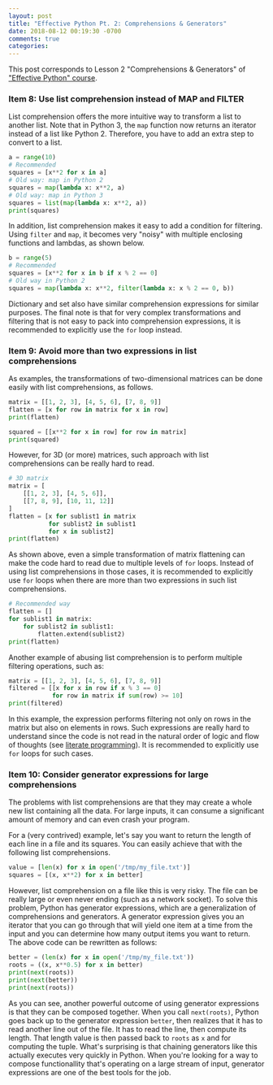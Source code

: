 ```yaml
---
layout: post
title: "Effective Python Pt. 2: Comprehensions & Generators"
date: 2018-08-12 00:19:30 -0700
comments: true
categories: 
---
```


This post corresponds to Lesson 2 "Comprehensions & Generators" of ["Effective Python" course](https://www.safaribooksonline.com/videos/effective-python/9780134175249).

<!--more-->

### Item 8: Use list comprehension instead of MAP and FILTER

List comprehension offers the more intuitive way to transform a list to another list.
Note that in Python 3, the `map` function now returns an iterator instead of a list like Python 2.
Therefore, you have to add an extra step to convert to a list.

``` python List comprehension
a = range(10)
# Recommended
squares = [x**2 for x in a]
# Old way: map in Python 2
squares = map(lambda x: x**2, a)
# Old way: map in Python 3
squares = list(map(lambda x: x**2, a))
print(squares)
```

In addition, list comprehension makes it easy to add a condition for filtering.
Using `filter` and `map`, it becomes very "noisy" with multiple enclosing functions and lambdas, as shown below.

``` python List comprehension with filtering
b = range(5)
# Recommended
squares = [x**2 for x in b if x % 2 == 0]
# Old way in Python 2
squares = map(lambda x: x**2, filter(lambda x: x % 2 == 0, b))
```

Dictionary and set also have similar comprehension expressions for similar purposes.
The final note is that for very complex transformations and filtering that is not easy to pack into comprehension expressions, it is recommended to explicitly use the `for` loop instead.

### Item 9: Avoid more than two expressions in list comprehensions

As examples, the transformations of two-dimensional matrices can be done easily with list comprehensions, as follows.

``` python Transforming matrices
matrix = [[1, 2, 3], [4, 5, 6], [7, 8, 9]]
flatten = [x for row in matrix for x in row]
print(flatten)

squared = [[x**2 for x in row] for row in matrix]
print(squared)
```

However, for 3D (or more) matrices, such approach with list comprehensions can be really hard to read.

``` python 3D matrix
# 3D matrix
matrix = [
    [[1, 2, 3], [4, 5, 6]],
    [[7, 8, 9], [10, 11, 12]]
]
flatten = [x for sublist1 in matrix
           for sublist2 in sublist1
           for x in sublist2]
print(flatten)
```

As shown above, even a simple transformation of matrix flattening can make the code hard to read due to multiple levels of `for` loops.
Instead of using list comprehensions in those cases, it is recommended to explicitly use `for` loops when there are more than two expressions in such list comprehensions.

``` python 3D matrix
# Recommended way
flatten = []
for sublist1 in matrix:
    for sublist2 in sublist1:
        flatten.extend(sublist2)
print(flatten)
```

Another example of abusing list comprehension is to perform multiple filtering operations, such as:

``` python Multiple filtering operations
matrix = [[1, 2, 3], [4, 5, 6], [7, 8, 9]]
filtered = [[x for x in row if x % 3 == 0]
            for row in matrix if sum(row) >= 10]
print(filtered)
```

In this example, the expression performs filtering not only on rows in the matrix but also on elements in rows.
Such expressions are really hard to understand since the code is not read in the natural order of logic and flow of thoughts (see [literate programming](https://en.wikipedia.org/wiki/Literate_programming)).
It is recommended to explicitly use `for` loops for such cases.

### Item 10: Consider generator expressions for large comprehensions

The problems with list comprehensions are that they may create a whole new list containing all the data.
For large inputs, it can consume a significant amount of memory and can even crash your program.

For a (very contrived) example, let's say you want to return the length of each line in a file and its squares.
You can easily achieve that with the following list comprehensions.

``` python List comprehension on a file
value = [len(x) for x in open('/tmp/my_file.txt')]
squares = [(x, x**2) for x in better]
```

However, list comprehension on a file like this is very risky.
The file can be really large or even never ending (such as a network socket).
To solve this problem, Python has generator expressions, which are a generalization of comprehensions and generators.
A generator expression gives you an iterator that you can go through that will yield one item at a time from the input and you can determine how many output items you want to return.
The above code can be rewritten as follows:

``` python Generator expression
better = (len(x) for x in open('/tmp/my_file.txt'))
roots = ((x, x**0.5) for x in better)
print(next(roots))
print(next(better))
print(next(roots))
```

As you can see, another powerful outcome of using generator expressions is that they can be composed together.
When you call `next(roots)`, Python goes back up to the generator expression `better`, then realizes that it has to read another line out of the file. 
It has to read the line, then compute its length. 
That length value is then passed back to `roots` as `x` and for computing the tuple.
What's surprising is that chaining generators like this actually executes very quickly in Python.
When you're looking for a way to compose functionallity that's operating on a large stream of input, generator expressions are one of the best tools for the job.
